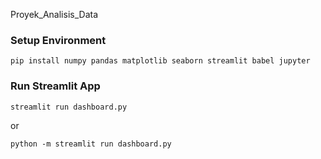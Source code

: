 Proyek_Analisis_Data

### Setup Environment
```
pip install numpy pandas matplotlib seaborn streamlit babel jupyter
```

### Run Streamlit App
```
streamlit run dashboard.py
```
or
```
python -m streamlit run dashboard.py
```
